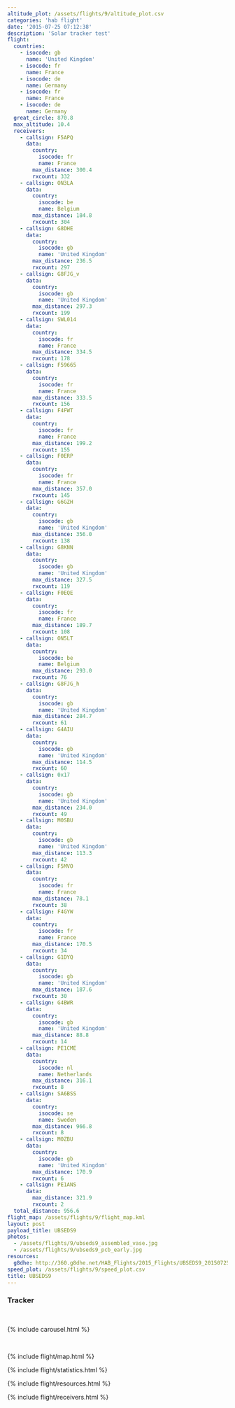 ```yaml
---
altitude_plot: /assets/flights/9/altitude_plot.csv
categories: 'hab flight'
date: '2015-07-25 07:12:38'
description: 'Solar tracker test'
flight:
  countries:
    - isocode: gb
      name: 'United Kingdom'
    - isocode: fr
      name: France
    - isocode: de
      name: Germany
    - isocode: fr
      name: France
    - isocode: de
      name: Germany
  great_circle: 870.8
  max_altitude: 10.4
  receivers:
    - callsign: F5APQ
      data:
        country:
          isocode: fr
          name: France
        max_distance: 300.4
        rxcount: 332
    - callsign: ON3LA
      data:
        country:
          isocode: be
          name: Belgium
        max_distance: 184.8
        rxcount: 304
    - callsign: G8DHE
      data:
        country:
          isocode: gb
          name: 'United Kingdom'
        max_distance: 236.5
        rxcount: 297
    - callsign: G8FJG_v
      data:
        country:
          isocode: gb
          name: 'United Kingdom'
        max_distance: 297.3
        rxcount: 199
    - callsign: SWL014
      data:
        country:
          isocode: fr
          name: France
        max_distance: 334.5
        rxcount: 178
    - callsign: F59665
      data:
        country:
          isocode: fr
          name: France
        max_distance: 333.5
        rxcount: 156
    - callsign: F4FWT
      data:
        country:
          isocode: fr
          name: France
        max_distance: 199.2
        rxcount: 155
    - callsign: F0ERP
      data:
        country:
          isocode: fr
          name: France
        max_distance: 357.0
        rxcount: 145
    - callsign: G6GZH
      data:
        country:
          isocode: gb
          name: 'United Kingdom'
        max_distance: 356.0
        rxcount: 138
    - callsign: G8KNN
      data:
        country:
          isocode: gb
          name: 'United Kingdom'
        max_distance: 327.5
        rxcount: 119
    - callsign: F0EQE
      data:
        country:
          isocode: fr
          name: France
        max_distance: 189.7
        rxcount: 108
    - callsign: ON5LT
      data:
        country:
          isocode: be
          name: Belgium
        max_distance: 293.0
        rxcount: 76
    - callsign: G8FJG_h
      data:
        country:
          isocode: gb
          name: 'United Kingdom'
        max_distance: 284.7
        rxcount: 61
    - callsign: G4AIU
      data:
        country:
          isocode: gb
          name: 'United Kingdom'
        max_distance: 114.5
        rxcount: 60
    - callsign: 0x17
      data:
        country:
          isocode: gb
          name: 'United Kingdom'
        max_distance: 234.0
        rxcount: 49
    - callsign: M0SBU
      data:
        country:
          isocode: gb
          name: 'United Kingdom'
        max_distance: 113.3
        rxcount: 42
    - callsign: F5MVO
      data:
        country:
          isocode: fr
          name: France
        max_distance: 78.1
        rxcount: 38
    - callsign: F4GYW
      data:
        country:
          isocode: fr
          name: France
        max_distance: 170.5
        rxcount: 34
    - callsign: G1DYQ
      data:
        country:
          isocode: gb
          name: 'United Kingdom'
        max_distance: 187.6
        rxcount: 30
    - callsign: G4BWR
      data:
        country:
          isocode: gb
          name: 'United Kingdom'
        max_distance: 88.8
        rxcount: 14
    - callsign: PE1CME
      data:
        country:
          isocode: nl
          name: Netherlands
        max_distance: 316.1
        rxcount: 8
    - callsign: SA6BSS
      data:
        country:
          isocode: se
          name: Sweden
        max_distance: 966.8
        rxcount: 8
    - callsign: M0ZBU
      data:
        country:
          isocode: gb
          name: 'United Kingdom'
        max_distance: 170.9
        rxcount: 6
    - callsign: PE1ANS
      data:
        max_distance: 321.9
        rxcount: 2
  total_distance: 956.6
flight_map: /assets/flights/9/flight_map.kml
layout: post
payload_title: UBSEDS9
photos:
  - /assets/flights/9/ubseds9_assembled_vase.jpg
  - /assets/flights/9/ubseds9_pcb_early.jpg
resources:
  g8dhe: http://360.g8dhe.net/HAB_Flights/2015_Flights/UBSEDS9_20150725/index.php?ind=9
speed_plot: /assets/flights/9/speed_plot.csv
title: UBSEDS9
---
```


<!--more-->

### Tracker

<br/>

{% include carousel.html %}

<br/>

{% include flight/map.html %}

{% include flight/statistics.html %}

{% include flight/resources.html %}

{% include flight/receivers.html %}
